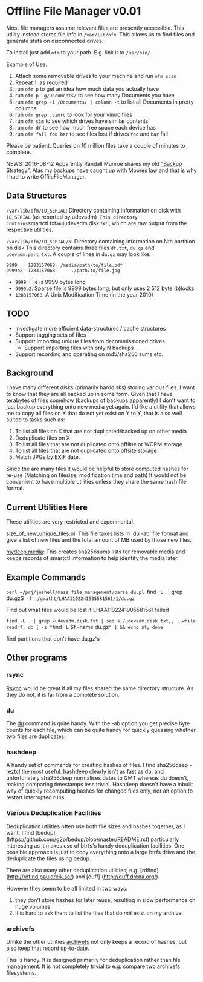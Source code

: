 Offline File Manager v0.01
=======

Most file managers assume relevant files are presently accessible. This utility instead stores file info in `/var/lib/ofm`. This allows us to find files and generate stats on disconnected drives.

To install just add `ofm` to your path. E.g. link it to `/usr/bin/`.

Example of Use:

1. Attach some removable drives to your machine and run `ofm scan`
2. Repeat 1. as required
3. run `ofm p` to get an idea how much data you actually have
4. run `ofm p -g/Documents/` to see how many Documents you have
5. run `ofm grep -i /Documents/ | column -t` to list all Documents in pretty columns
6. run `ofm grep .vimrc` to look for your vimrc files
7. run `ofm sim` to see which drives have similar contents
8. run `ofm df` to see how much free space each device has
9. run `ofm fail foo bar` to see files lost if drives `foo` and `bar` fail

Please be patient. Queries on 10 million files take a couple of minutes to complete.

NEWS: 2016-08-12 Apparently Randall Munroe shares my old ["Backup Strategy"](http://xkcd.com/1718/). Alas my backups have caught up with Moores law and that is why I had to write OffileFileManager.

## Data Structures

`/var/lib/ofm/ID_SERIAL`: Directory containing information on disk with `ID_SERIAL` (as reported by udevadm)` 
This directory contains `smartctl.txt` and `udevadm.disk.txt`, which are raw output from the respective utilities.

`/var/lib/ofm/ID_SERIAL/N`: Directory containing information on Nth partition on disk
This directory contains three files `df.txt`, `du.gz` and `udevadm.part.txt`. A couple of lines in `du.gz` may look like:

    9999	1283157068	/media/path/to/file.pdf
    9999b2	1283157068      ./path/to/file.jpg
    
- `9999`:   File is 9999 bytes long
- `9999b2`: Sparse file is 9999 bytes long, but only uses 2 512 byte (b)locks.
- `1283157068`: A Unix Modification Time (in the year 2010)

## TODO

 - Investigate more efficient data-structures / cache structures
 - Support tagging sets of files
 - Support importing unique files from decommissioned drives
   -  Support importing files with only N backups
 - Support recording and operating on md5/sha256 sums etc.

## Background
I have many different disks (primarily harddisks) storing various files. I want to know that they are all backed up in some form. Given that I have terabytes of files somehow (backups of backups apparently) I don't want to just backup everything onto new media yet again.  I'd like a utility that allows me to copy all files on X that do not yet exist on Y to Y, that is also well suited to tasks such as:

1. To list all files on X that are not duplicated/backed up on other media
2. Deduplicate files on X
3. To list all files that are not duplicated onto offline or WORM storage
4. To list all files that are not duplicated onto offsite storage
5. Match JPGs by EXIF date.

Since the are many files it would be helpful to store computed hashes for re-use (Matching on filesize, modification time and path)
It would not be convenient to have multiple utilities unless they share the same hash file format.

## Current Utilities Here

These utilities are very restricted and experimental. 

[size_of_new_unique_files.pl](size_of_new_unique_files.pl): This file takes lists in `du -ab' file format and give a list of new files and the total amount of MB used by those new files.  

[mydeep.media](mydeep.media): This creates sha256sums lists for removable media and keeps records of smartctl information to help identify the media later. 

## Example Commands

`perl ~/prj/joshell/mass_file_management/parse_du.pl `find -L . | grep du.gz$` -f ./gmatht/LHAA1102241905581561/1/du.gz`

Find out what files would be lost if LHAA1102241905581561 failed

`find -L . | grep /udevadm.disk.txt | sed s,/udevadm.disk.txt,, | while read f; do [ -z "`find -L $f -name du.gz`" ] && echo $f; done`

find partitions that don't have du.gz's

## Other programs

### rsync
[Rsync](http://optics.ph.unimelb.edu.au/help/rsync/rsync.html) would be great if all my files shared the same directory structure. As they do not, it is far from a complete solution.

### du 
The [du](http://unixhelp.ed.ac.uk/CGI/man-cgi?du) command is quite handy. With the -ab option you get precise byte counts for each file, which can be quite handy for quickly guessing whether two files are duplicates.

### hashdeep
A handy set of commands for creating hashes of files. I find 
     sha256deep -reztcl
the most useful. [hashdeep](http://md5deep.sourceforge.net/) clearly isn't as fast as du, and unfortunately sha256deep normalises dates to GMT whereas du doesn't, making comparing timestamps less trivial.
Hashdeep doesn't have a inbuilt way of quickly recomputing hashes for changed files only, nor an option to restart interrupted runs.

### Various Deduplication Facilities 
Deduplication utilities often use both file sizes and hashes together, as I want. I find [bedup] (https://github.com/g2p/bedup/blob/master/README.rst) particularly interesting as it makes use of btrfs's handy deduplication facilities. One possible approach is just to copy everything onto a large btrfs drive and the deduplicate the files using bedup.

There are also many other deduplication utilities; e.g.
	[rdfind] (http://rdfind.pauldreik.se/) and
	[duff]   (http://duff.dreda.org/).

However they seem to be all limited in two ways:
1. they don't store hashes for later reuse, resulting in slow performance on huge volumes
2. it is hard to ask them to list the files that do *not* exist on my archive. 

### archivefs

Unlike the other utilities [archivefs](https://code.google.com/p/archivefs/) not only keeps a record of hashes, but also keep that record up-to-date. 

This is handy. It is designed primarily for deduplication rather than file management. It is not completely trivial to e.g. compare two archivefs filesystems.
